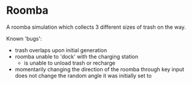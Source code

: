 # Roomba
A roomba simulation which collects 3 different sizes of trash on the way.

Known 'bugs':
  - trash overlaps upon initial generation
  - roomba unable to 'dock' with the charging station
    - is unable to unload trash or recharge
  - momentarily changing the direction of the roomba through key input does not change the random angle it was initially set to
